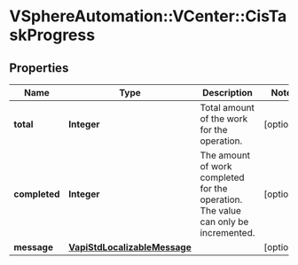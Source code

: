 # VSphereAutomation::VCenter::CisTaskProgress

## Properties
Name | Type | Description | Notes
------------ | ------------- | ------------- | -------------
**total** | **Integer** | Total amount of the work for the operation. | [optional] 
**completed** | **Integer** | The amount of work completed for the operation. The value can only be incremented. | [optional] 
**message** | [**VapiStdLocalizableMessage**](VapiStdLocalizableMessage.md) |  | [optional] 


